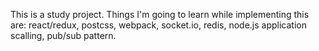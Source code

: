This is a study project. Things I'm going to learn while implementing this are: react/redux, postcss, webpack,
socket.io, redis, node.js application scalling, pub/sub pattern.